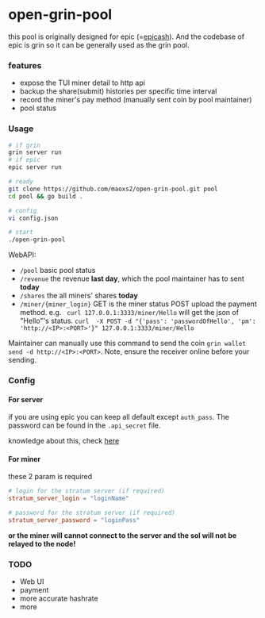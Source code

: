 # open-grin-pool

this pool is originally designed for epic (=[epicash](http://epic.tech)). And the codebase of epic is grin so it can be generally used as the grin pool. 

### features
- expose the TUI miner detail to http api
- backup the share(submit) histories per specific time interval
- record the miner's pay method (manually sent coin by pool maintainer)
- pool status

### Usage

```bash
# if grin
grin server run 
# if epic
epic server run

# ready
git clone https://github.com/maoxs2/open-grin-pool.git pool
cd pool && go build .

# config
vi config.json

# start
./open-grin-pool 

```

WebAPI:
- `/pool` basic pool status
- `/revenue` the revenue **last day**, which the pool maintainer has to sent **today**
- `/shares` the all miners' shares **today**
- `/miner/{miner_login}` GET is the miner status
POST upload the payment method. e.g. ` curl 127.0.0.1:3333/miner/Hello` will get the json of "Hello"'s status. `curl  -X POST -d "{'pass': 'passwordOfHello', 'pm': 'http://<IP>:<PORT>'}" 127.0.0.1:3333/miner/Hello`

Maintainer can manually use this command to send the coin `grin wallet send -d http://<IP>:<PORT>`. Note, ensure the receiver online before your sending.

### Config

#### For server

if you are using epic you can keep all default except `auth_pass`. The password can be found in the `.api_secret` file. 
    
knowledge about this, check [here](https://github.com/mimblewimble/grin/blob/master/doc/api/api.md)

#### For miner

these 2 param is required

```toml
# login for the stratum server (if required)
stratum_server_login = "loginName"

# password for the stratum server (if required)
stratum_server_password = "loginPass"
```

**or the miner will cannot connect to the server and the sol will not be relayed to the node!**

### TODO
- Web UI
- payment
- more accurate hashrate
- more
